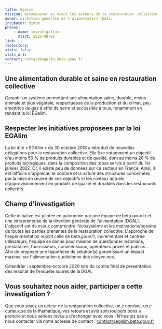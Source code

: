 ```yaml
---
title: Egalim
mission: Accompagner au mieux les acteurs de la restauration collective dans leur offre aux consommateurs pour alimentation durable et saine 
owner: direction générale de l'alimentation (DGAL)
incubator: dinum
phases:
    - name: investigation
      start: 2020-09-01
link:
repository: 
stats: false 
stats_url: 
contact: contact@egalim.beta.gouv.fr
---
```


## Une alimentation durable et saine en restauration collective

Garantir un système permettant une alimentation saine, durable, moins animale et plus végétale, respectueuse de la production et du climat, peu émettrice de gaz à effet de serre et accessible à tous, notamment en rendant la loi EGalim.

## Respecter les initiatives proposees par la loi EGAlim

La loi dite « EGAlim » du 30 octobre 2018 a introduit de nouvelles obligations pour la restauration collective. Elle fixe notamment un objectif d'au moins 50 % de produits durables et de qualité, dont au moins 20 % de produits biologiques, dans la composition des repas servis à partir du 1er janvier 2022. Or, il existe peu de données sur ce secteur en France. Ainsi, il est difficile d'apprécier le nombre et la nature des structures concernées par la mise en œuvre de ces objectifs et les niveaux actuels d'approvisionnement en produits de qualité et durables dans les restaurants collectifs.

## Champ d'investigation

Cette initiative est pilotée en autonomie par une équipe de beta.gouv.fr et une intrapreneuse de la direction générale de l'alimentation (DGAL).
L'objectif est de mieux comprendre l'écosystème et les motivations/besoins de toutes les parties prenantes de la restauration collective. L'approche de l'expérimentation rejoint celle de beta.gouv.fr, incrémentale et centrée utilisateurs, l'equipe se donne pour mission de questionner instutions, prestataires, fournisseurs, commenssaux, opérateurs privés et publics... Afin de proposer une hypothese de solution(s) garantissant un impact maximal sur l'alimentation quotidienne des citoyen.nes. 

Calendrier : septembre-octobre 2020 lors du comite final de presentation des resultat de l'enquete aupres de la DGAL

## Vous souhaitez nous aider, participer a cette investigation ? 

Que vous soyez un acteur de la restauration collective, un.e convive, un.e curieux.se de la thematique, vos retours et avis sont toujours bons a prendre et nous serions ravi.e.s d'echanger avec vous ! N'hésitez pas a nous contacter via notre adresse de contact : contact@egalim.beta.gouv.fr
